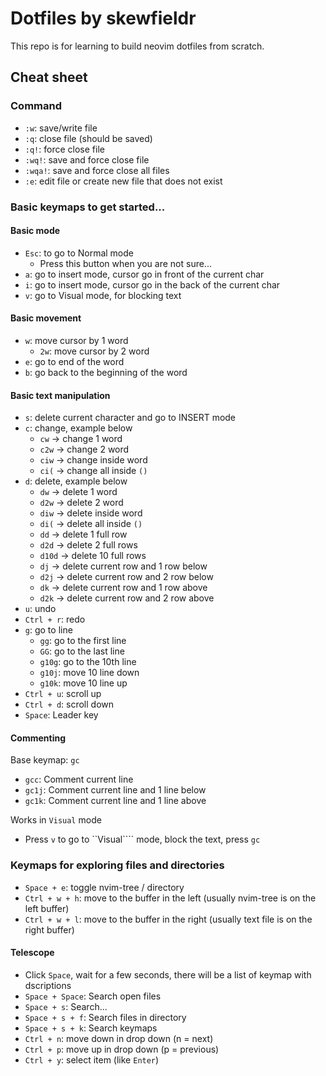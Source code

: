 # Dotfiles by skewfieldr

This repo is for learning to build neovim dotfiles from scratch.

## Cheat sheet

### Command
- ```:w```: save/write file
- ```:q```: close file (should be saved)
- ```:q!```: force close file
- ```:wq!```: save and force close file
- ```:wqa!```: save and force close all files
- ```:e```: edit file or create new file that does not exist

### Basic keymaps to get started...
#### Basic mode
- ```Esc```: to go to Normal mode
    - Press this button when you are not sure...
- ```a```: go to insert mode, cursor go in front of the current char
- ```i```: go to insert mode, cursor go in the back of the current char
- ```v```: go to Visual mode, for blocking text

#### Basic movement
- ```w```: move cursor by 1 word
    - ```2w```: move cursor by 2 word
- ```e```: go to end of the word
- ```b```: go back to the beginning of the word

#### Basic text manipulation
- ```s```: delete current character and go to INSERT mode
- ```c```: change, example below
    - ```cw``` -> change 1 word
    - ```c2w``` -> change 2 word
    - ```ciw``` -> change inside word
    - ```ci(``` -> change all inside ```()```
- ```d```: delete, example below
    - ```dw``` -> delete 1 word
    - ```d2w``` -> delete 2 word
    - ```diw``` -> delete inside word
    - ```di(``` -> delete all inside ```()```
    - ```dd``` -> delete 1 full row
    - ```d2d``` -> delete 2 full rows
    - ```d10d``` -> delete 10 full rows
    - ```dj``` -> delete current row and 1 row below
    - ```d2j``` -> delete current row and 2 row below
    - ```dk``` -> delete current row and 1 row above
    - ```d2k``` -> delete current row and 2 row above
- ```u```: undo
- ```Ctrl + r```: redo
- ```g```: go to line
    - ```gg```: go to the first line
    - ```GG```: go to the last line
    - ```g10g```: go to the 10th line
    - ```g10j```: move 10 line down
    - ```g10k```: move 10 line up
- ```Ctrl + u```: scroll up
- ```Ctrl + d```: scroll down
- ```Space```: Leader key

#### Commenting
Base keymap: ```gc```
- ```gcc```: Comment current line
- ```gc1j```: Comment current line and 1 line below
- ```gc1k```: Comment current line and 1 line above

Works in ```Visual``` mode
- Press ```v``` to go to ``Visual```` mode, block the text, press ```gc```


### Keymaps for exploring files and directories
- ```Space + e```: toggle nvim-tree / directory
- ```Ctrl + w + h```: move to the buffer in the left (usually nvim-tree is on the left buffer)
- ```Ctrl + w + l```: move to the buffer in the right (usually text file is on the right buffer)

#### Telescope
- Click ```Space```, wait for a few seconds, there will be a list of keymap with dscriptions
- ```Space + Space```: Search open files
- ```Space + s```: Search... 
- ```Space + s + f```: Search files in directory
- ```Space + s + k```: Search keymaps
- ```Ctrl + n```: move down in drop down (n = next)
- ```Ctrl + p```: move up in drop down (p = previous)
- ```Ctrl + y```: select item (like ```Enter```)

